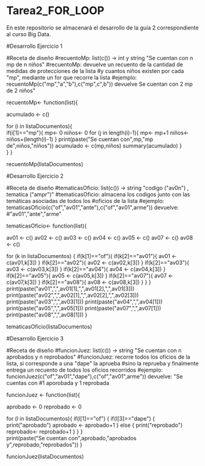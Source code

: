 # Tarea2_FOR_LOOP
En este repositorio se almacenará el desarrollo de la guía 2 correspondiente al curso Big Data.

#Desarrollo Ejercicio 1

#Receta de diseño
#recuentoMp: list(c()) -> int y string "Se cuentan con n mp de n niños"
#recuentoMp: devuelve un recuento de la cantidad de medidas de protecciones de la lista
#y cuantos niños existen por cada "mp", mediante un for que recorre la lista
#ejemplo: recuentoMp(c("mp","a","b"),c("mp",c",b")) devuelve Se cuentan con 2 mp de 2 niños"

recuentoMp<- function(list){

acumulado <- c()

for (i in listaDocumentos){    
  if(i[1]=="mp"){
    mp<- 0
    niños<- 0
    for (j in length(i)-1){
      mp<- mp+1
      niños<- niños+(length(i)-1)
    }
    print(paste("Se cuentan con",mp,"mp de",niños,"niños"))
    acumulado <- c(mp,niños)
    summary(acumulado)
  }  
}
}

recuentoMp(listaDocumentos)

#Desarrollo Ejercicio 2

#Receta de diseño
#tematicasOficio: list(c()) -> string "codigo ("av0n") , tematica ("ampr")"
#tematicasOficio: almacena los codigos junto con las temáticas asociadas de todos los
#oficios de la lista
#ejemplo: tematicasOficio(c("of","av01","ante"),c("of","av01",arme")) devuelve: 
#"av01","ante","arme"

tematicasOficio<- function(list){

av01 <- c()
av02 <- c()
av03 <- c()
av04 <- c()
av05 <- c()
av07 <- c()
av08 <- c()

for (k in listaDocumentos) {
  if(k[1]=="of"){
    if(k[2]=="av01"){
      av01 <- c(av01,k[3])
    }
    if(k[2]=="av02"){
      av02 <- c(av02,k[3])
    }
    if(k[2]=="av03"){
      av03 <- c(av03,k[3])
    }
    if(k[2]=="av04"){
      av04 <- c(av04,k[3])
    }
    if(k[2]=="av05"){
      av05 <- c(av05,k[3])
    }
    if(k[2]=="av07"){
      av07 <- c(av07,k[3])
    }
    if(k[2]=="av08"){
      av08 <- c(av08,k[3])
    }
  }
}
print(paste("av01",",",av01[1],",",av01[2],",",av01[3]))
print(paste("av02",",",av02[1],",",av02[2],",",av02[3]))
print(paste("av03",",",av03[1]))
print(paste("av04",",",av04[1]))
print(paste("av05",",",av05[1]))
print(paste("av07",",",av07[1]))
print(paste("av08",",",av08[1]))
}

tematicasOficio(listaDocumentos)

#Desarrollo Ejercicio 3

#Receta de diseño
#funcionJuez: list(c()) -> string "Se cuentan con n aprobados y n reprobados"
#funcionJuez: recorre todos los oficios de la lista, si corresponde a una "dape" la aprueba
#sino la reprueba y finalmente entrega un recuento de todos los oficios recorridos
#ejemplo: funcionJuez(c("of","av01","dape"),c("of","av01",arme")) devuelve: "Se cuentas con
#1 aporobada y 1 reprobada

funcionJuez <- function(list){

aprobado <- 0
reprobado <- 0

for (l in listaDocumentos){
  if(l[1]=="of")
  {
    if(l[3]=="dape")
    {
      print("aprobado")
      aprobado <- aprobado+1
    } else {
      print("reprobado")
      reprobado<- reprobado+1
    }
  }
}    
print(paste("Se cuentan con",aprobado,"aprobados y",reprobado,"reprobados"))
}

funcionJuez(listaDocumentos)